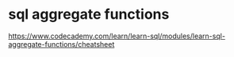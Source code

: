 # sql aggregate functions
https://www.codecademy.com/learn/learn-sql/modules/learn-sql-aggregate-functions/cheatsheet
